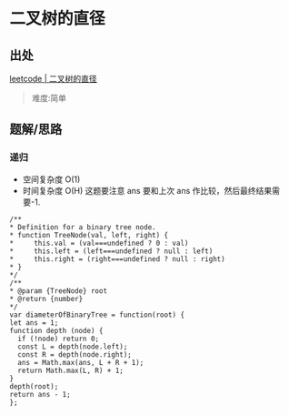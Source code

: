# 二叉树的直径

## 出处

[leetcode | 二叉树的直径](https://leetcode-cn.com/problems/diameter-of-binary-tree/)

> 难度:简单

## 题解/思路

### 递归

- 空间复杂度 O(1)
- 时间复杂度 O(H)
  这题要注意 ans 要和上次 ans 作比较，然后最终结果需要-1.

```
/**
* Definition for a binary tree node.
* function TreeNode(val, left, right) {
*     this.val = (val===undefined ? 0 : val)
*     this.left = (left===undefined ? null : left)
*     this.right = (right===undefined ? null : right)
* }
*/
/**
* @param {TreeNode} root
* @return {number}
*/
var diameterOfBinaryTree = function(root) {
let ans = 1;
function depth (node) {
  if (!node) return 0;
  const L = depth(node.left);
  const R = depth(node.right);
  ans = Math.max(ans, L + R + 1);
  return Math.max(L, R) + 1;
}
depth(root);
return ans - 1;
};
```
